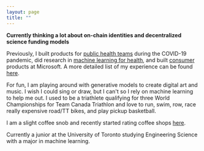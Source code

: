 ```yaml
---
layout: page
title: ""
---
```


**Currently thinking a lot about on-chain identities and decentralized science funding models**

Previously, I built products for [public health teams](https://flatten.ca) during the COVID-19 pandemic, did research in [machine learning for health](https://shreyj.com/previous), and built [consumer](https://account.microsoft.com/family/about) products at Microsoft. A more detailed list of my experience can be found [here](https://shreyj.com/previous/).

For fun, I am playing around with generative models to create digital art and music. I wish I could sing or draw, but I can't so I rely on machine learning to help me out. I used to be a triathlete qualifying for three World Championships for Team Canada Triathlon and love to run, swim, row, race really expensive road/TT bikes, and play pickup basketball. 

I am a slight coffee snob and recently started rating coffee shops [here](https://shreyj.com/coffee/). 

Currently a junior at the University of Toronto studying Engineering Science with a major in machine learning. 
